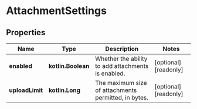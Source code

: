 
# AttachmentSettings

## Properties
Name | Type | Description | Notes
------------ | ------------- | ------------- | -------------
**enabled** | **kotlin.Boolean** | Whether the ability to add attachments is enabled. |  [optional] [readonly]
**uploadLimit** | **kotlin.Long** | The maximum size of attachments permitted, in bytes. |  [optional] [readonly]




